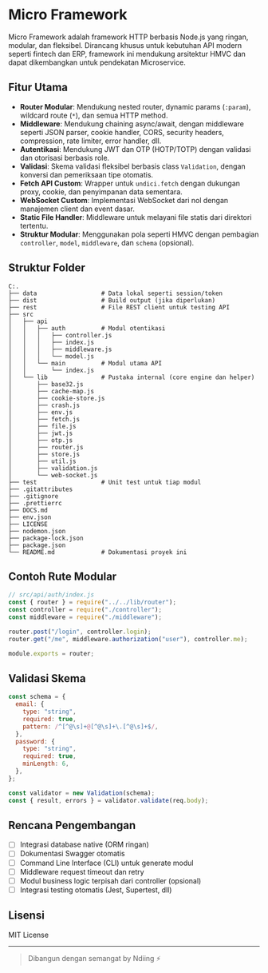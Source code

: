 # Micro Framework

Micro Framework adalah framework HTTP berbasis Node.js yang ringan, modular, dan fleksibel. Dirancang khusus untuk kebutuhan API modern seperti fintech dan ERP, framework ini mendukung arsitektur HMVC dan dapat dikembangkan untuk pendekatan Microservice.

## Fitur Utama

- **Router Modular**: Mendukung nested router, dynamic params (`:param`), wildcard route (`*`), dan semua HTTP method.
- **Middleware**: Mendukung chaining async/await, dengan middleware seperti JSON parser, cookie handler, CORS, security headers, compression, rate limiter, error handler, dll.
- **Autentikasi**: Mendukung JWT dan OTP (HOTP/TOTP) dengan validasi dan otorisasi berbasis role.
- **Validasi**: Skema validasi fleksibel berbasis class `Validation`, dengan konversi dan pemeriksaan tipe otomatis.
- **Fetch API Custom**: Wrapper untuk `undici.fetch` dengan dukungan proxy, cookie, dan penyimpanan data sementara.
- **WebSocket Custom**: Implementasi WebSocket dari nol dengan manajemen client dan event dasar.
- **Static File Handler**: Middleware untuk melayani file statis dari direktori tertentu.
- **Struktur Modular**: Menggunakan pola seperti HMVC dengan pembagian `controller`, `model`, `middleware`, dan `schema` (opsional).

## Struktur Folder

```
C:.
├── data                  # Data lokal seperti session/token
├── dist                  # Build output (jika diperlukan)
├── rest                  # File REST client untuk testing API
├── src
│   ├── api
│   │   ├── auth          # Modul otentikasi
│   │   │   ├── controller.js
│   │   │   ├── index.js
│   │   │   ├── middleware.js
│   │   │   └── model.js
│   │   └── main          # Modul utama API
│   │       └── index.js
│   └── lib               # Pustaka internal (core engine dan helper)
│       ├── base32.js
│       ├── cache-map.js
│       ├── cookie-store.js
│       ├── crash.js
│       ├── env.js
│       ├── fetch.js
│       ├── file.js
│       ├── jwt.js
│       ├── otp.js
│       ├── router.js
│       ├── store.js
│       ├── util.js
│       ├── validation.js
│       └── web-socket.js
├── test                  # Unit test untuk tiap modul
├── .gitattributes
├── .gitignore
├── .prettierrc
├── DOCS.md
├── env.json
├── LICENSE
├── nodemon.json
├── package-lock.json
├── package.json
└── README.md             # Dokumentasi proyek ini
```

## Contoh Rute Modular

```js
// src/api/auth/index.js
const { router } = require("../../lib/router");
const controller = require("./controller");
const middleware = require("./middleware");

router.post("/login", controller.login);
router.get("/me", middleware.authorization("user"), controller.me);

module.exports = router;
```

## Validasi Skema

```js
const schema = {
  email: {
    type: "string",
    required: true,
    pattern: /^[^@\s]+@[^@\s]+\.[^@\s]+$/,
  },
  password: {
    type: "string",
    required: true,
    minLength: 6,
  },
};

const validator = new Validation(schema);
const { result, errors } = validator.validate(req.body);
```

## Rencana Pengembangan

- [ ] Integrasi database native (ORM ringan)
- [ ] Dokumentasi Swagger otomatis
- [ ] Command Line Interface (CLI) untuk generate modul
- [ ] Middleware request timeout dan retry
- [ ] Modul business logic terpisah dari controller (opsional)
- [ ] Integrasi testing otomatis (Jest, Supertest, dll)

## Lisensi

MIT License

---

> Dibangun dengan semangat by Ndiing ⚡